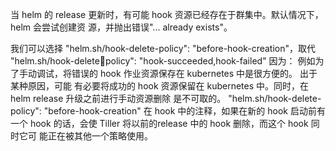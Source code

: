 

当 helm 的 release 更新时，有可能 hook 资源已经存在于群集中。默认情况下，helm 会尝试创建资
源，并抛出错误"... already exists"。

我们可以选择 "helm.sh/hook-delete-policy": "before-hook-creation"，取代 "helm.sh/hook-deletepolicy": "hook-succeeded,hook-failed" 因为：
例如为了⼿动调试，将错误的 hook 作业资源保存在 kubernetes 中是很⽅便的。 出于某种原因，可能
有必要将成功的 hook 资源保留在 kubernetes 中。同时，在 helm release 升级之前进⾏⼿动资源删除
是不可取的。 "helm.sh/hook-delete-policy": "before-hook-creation" 在 hook 中的注释，如果在新的
hook 启动前有⼀个 hook 的话，会使 Tiller 将以前的release 中的 hook 删除，⽽这个 hook 同时它可
能正在被其他⼀个策略使⽤。




